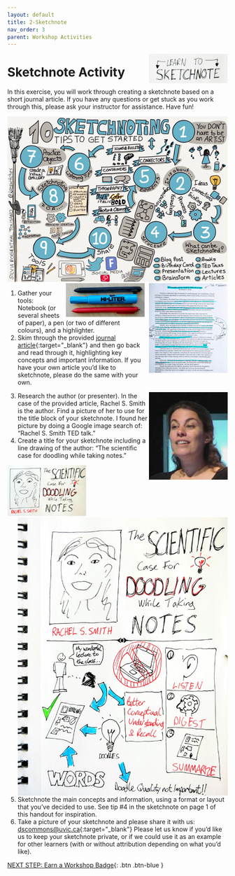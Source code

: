 ```yaml
---
layout: default
title: 2-Sketchnote
nav_order: 3
parent: Workshop Activities
---
```


<img src="images/act-1/logo.png" alt="logo" style="float:right;width:180px;">

# Sketchnote Activity

In this exercise, you will work through creating a sketchnote based on a short journal article. If you have any questions or get stuck as you work through this, please ask your instructor for assistance.  Have fun!

<img src="images/act-2/tips.png" alt="10 tips" style="width:720px;">

<img src="images/act-2/highlighted-text.png" alt="highlighted text" style="float:right;width:180px;margin-left:10px;">
<img src="images/act-2/pens.png" alt="pens" style="float:right;width:180px;margin-left:10px;">

1.  Gather your tools: Notebook (or several sheets of paper), a pen (or two of different colours), and a highlighter.
2.  Skim through the provided [journal article](https://goo.gl/dCJQw1){:target="_blank"} and then go back and read through it, highlighting key concepts and important information. If you have your own article you’d like to sketchnote, please do the same with your own.

<img src="images/act-2/ted-talk.png" alt="rachel" style="float:right;width:180px;">

3.  Research the author (or presenter). In the case of the provided article, Rachel S. Smith is the author. Find a picture of her to use for the title block of your sketchnote. I found her picture by doing a Google image search of: “Rachel S. Smith TED talk.”
4.  Create a title for your sketchnote including a line drawing of the author: “The scientific case for doodling while taking notes.”

<img src="images/act-2/ted-doodled.png" alt="rachel doodle" style="width:180px;">

<img src="images/act-2/ted-doodled-GIGANTAMAX.png" alt="big doodles" style="float:right;width:480px;">

5.  Sketchnote the main concepts and information, using a format or layout that you’ve decided to use. See tip #4 in the sketchnote on page 1 of this handout for inspiration.
6.  Take a picture of your sketchnote and please share it with us: [dscommons@uvic.ca](mailto:dscommons@uvic.ca){:target="_blank"}
Please let us know if you’d like us to keep your sketchnote private, or if we could use it as an example for other learners (with or without attribution depending on what you’d like).

[NEXT STEP: Earn a Workshop Badge](informal-credentials.html){: .btn .btn-blue }
